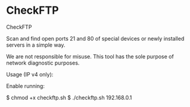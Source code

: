 # CheckFTP
CheckFTP

Scan and find open ports 21 and 80 of special devices or newly installed servers in a simple way.

We are not responsible for misuse. This tool has the sole purpose of network diagnostic purposes.

Usage (IP v4 only):

Enable running:

$ chmod +x checkftp.sh
$ ./checkftp.sh 192.168.0.1
